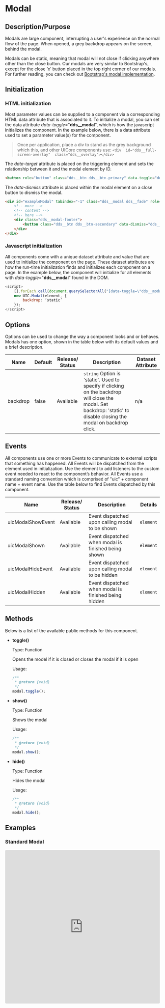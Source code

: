 # Modal

## Description/Purpose

Modals are large component, interrupting a user's experience on the normal flow of the page. When opened, a grey backdrop appears on the screen, behind the modal.

Modals can be static, meaning that modal will not close if clicking anywhere other than the close button. Our modals are very similar to Bootstrap's, except for the close ‘x’ button placed in the top right corner of our modals. For further reading, you can check out [Bootstrap's modal implementation](https://getbootstrap.com/docs/4.0/components/modal/).

## Initialization

### HTML initialization

Most parameter values can be supplied to a component via a corresponding HTML data attribute that is associated to it. To initialize a modal, you can set the data attribute *data-toggle*="**dds__modal**", which is how the javascript initializes the component. In the example below, there is a data attribute used to set a parameter value(s) for the component.

> Once per application, place a div to stand as the grey background which this, and other UICore components use: `<div  id="dds__full-screen-overlay"  class="dds__overlay"></div>`

The *data-target* attribute is placed on the triggering element and sets the relationship between it and the modal element by ID.

```HTML
<button role="button" class="dds__btn dds__btn-primary" data-toggle="dds__modal" data-target="#exampleModal">Launch demo modal</button>
```

The *data-dismiss* attribute is placed within the modal element on a close button to dismiss the modal.

```HTML
<div id="exampleModal" tabindex="-1" class="dds__modal dds__fade" role="dialog" aria-labelledby="dds__modal-title1">
    <!-- more -->
    <!-- content -->
    <!-- here -->
    <div class="dds__modal-footer">
        <button class="dds__btn dds__btn-secondary" data-dismiss="dds__modal">Close</button>
    </div>
</div>

```

### Javascript initialization

All components come with a unique dataset attribute and value that are used to initialize the component on the page. These dataset attributes are how the run-time initialization finds and initializes each component on a page. In the example below, the component will initialize for all elements with *data-toggle*="**dds__modal**" found in the DOM.

```javascript
<script>
    [].forEach.call(document.querySelectorAll("[data-toggle=\"dds__modal\"]"), function(element) {
    new UIC.Modal(element, {
        backdrop: ‘static’
    });
</script>
```

## Options

Options can be used to change the way a component looks and or behaves. Modals has one option, shown in the table below with its default values and a brief description.

Name | Default | Release/ Status | Description | Dataset Attribute
--- | --- | --- | --- | ---
backdrop | false | Available | `string` Option is 'static'. Used to specify if clicking on the backdrop will close the modal. Set backdrop: 'static' to disable closing the modal on backdrop click. | n/a

## Events

All components use one or more Events to communicate to external scripts that something has happened. All Events will be dispatched from the element used in initialization. Use the element to add listeners to the custom event needed to react to the component’s behavior. All Events use a standard naming convention which is comprised of "uic" + component name + event name. Use the table below to find Events dispatched by this component.

Name | Release/ Status | Description | Details
--- | --- | --- | ---
uicModalShowEvent | Available| Event dispatched upon calling modal to be shown | `element`
uicModalShown | Available | Event dispatched when modal is finished being shown | `element`
uicModalHideEvent | Available | Event dispatched upon calling modal to be hidden | `element`
uicModalHidden | Available | Event dispatched when modal is finished being hidden | `element`

## Methods

Below is a list of the available public methods for this component.

- **toggle()**

    Type: Function

    Opens the model if it is closed or closes the modal if it is open

    Usage:

    ```javascript
    /**
     * @return {void}
     */
    modal.toggle();
    ```

- **show()**

    Type: Function

    Shows the modal

    Usage:

    ```javascript
    /**
     * @return {void}
     */
    modal.show();
    ```

- **hide()**

    Type: Function

    Hides the modal

    Usage:

    ```javascript
    /**
     * @return {void}
     */
    modal.hide();
    ```

## Examples

### Standard Modal

<iframe
     src="https://codesandbox.io/embed/github/DDS-DLS/sandboxes/tree/master/?fontsize=14&hidenavigation=1&initialpath=%3Fdoc%3Dmodal&module=%2Fsrc%2Fcomponents%2Fmodal.txt&theme=dark&view=preview"
     style="width:100%; height:500px; border:0; border-radius: 4px; overflow:hidden;"
     title="CodeSandbox instance of DLS components"
     allow="accelerometer; ambient-light-sensor; camera; encrypted-media; geolocation; gyroscope; hid; microphone; midi; payment; usb; vr"
     sandbox="allow-forms allow-modals allow-popups allow-presentation allow-same-origin allow-scripts"
   ></iframe>
